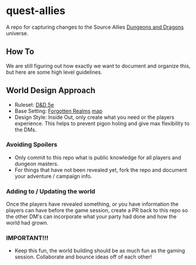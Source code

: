 # quest-allies
A repo for capturing changes to the Source Allies [Dungeons and Dragons](https://dnd.wizards.com/what-is-dnd) universe.

## How To
We are still figuring out how exactly we want to document and organize this, but here are some high level guidelines.

## World Design Approach
- Ruleset: [D&D 5e](https://media.wizards.com/2018/dnd/downloads/DnD_BasicRules_2018.pdf)
- Base Setting: [Forgotten Realms](https://dnd.wizards.com/story/lore/forgotten-realms) [map](https://media.wizards.com/2015/images/dnd/resources/Sword-Coast-Map_HighRes.jpg)
- Design Style: Inside Out, only create what you need or the players experience. This helps to prevent pigon holing and give max flexibility to the DMs.

### Avoiding Spoilers
- Only commit to this repo what is public knowledge for all players and dungeon masters.
- For things that have not been revealed yet, fork the repo and document your adventure / campaign info.

### Adding to / Updating the world
Once the players have revealed something, or you have information the players can have before the game session, create a PR back to this repo so the other DM's can incorporate what your party had done and how the world had grown.

### IMPORTANT!!!
- Keep this fun, the world building should be as much fun as the gaming session. Collaborate and bounce ideas off of each other!
